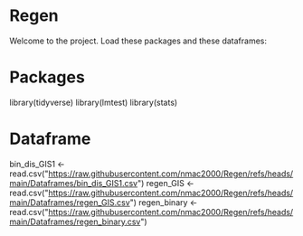 # Regen

Welcome to the project. Load these packages and these dataframes:

# Packages
library(tidyverse)
library(lmtest)
library(stats)

# Dataframe
bin_dis_GIS1 <- read.csv("https://raw.githubusercontent.com/nmac2000/Regen/refs/heads/main/Dataframes/bin_dis_GIS1.csv")
regen_GIS <- read.csv("https://raw.githubusercontent.com/nmac2000/Regen/refs/heads/main/Dataframes/regen_GIS.csv")
regen_binary <- read.csv("https://raw.githubusercontent.com/nmac2000/Regen/refs/heads/main/Dataframes/regen_binary.csv")


